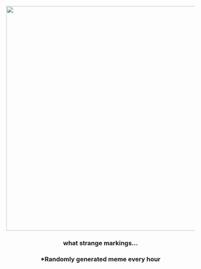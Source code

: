 <p align="center">
        <img src="https://i.redd.it/hzkwpdymyrd91.gif" width="600" height="600">
        </p>
        <h3 align="center">what strange markings...</h3>
        <h3 align="center">*Randomly generated meme every hour</h3>
    